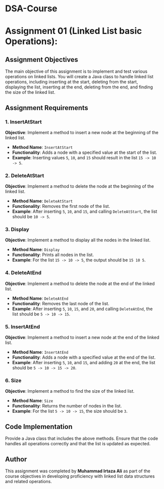 # DSA-Course

# Assignment 01 (Linked List basic Operations):

## Assignment Objectives
The main objective of this assignment is to implement and test various operations on linked lists. You will create a Java class to handle linked list operations, including inserting at the start, deleting from the start, displaying the list, inserting at the end, deleting from the end, and finding the size of the linked list.

## Assignment Requirements

### 1. InsertAtStart
**Objective**: Implement a method to insert a new node at the beginning of the linked list.
- **Method Name**: `InsertAtStart`
- **Functionality**: Adds a node with a specified value at the start of the list.
- **Example**: Inserting values `5`, `10`, and `15` should result in the list `15 -> 10 -> 5`.

### 2. DeleteAtStart
**Objective**: Implement a method to delete the node at the beginning of the linked list.
- **Method Name**: `DeleteAtStart`
- **Functionality**: Removes the first node of the list.
- **Example**: After inserting `5`, `10`, and `15`, and calling `DeleteAtStart`, the list should be `10 -> 5`.

### 3. Display
**Objective**: Implement a method to display all the nodes in the linked list.
- **Method Name**: `Display`
- **Functionality**: Prints all nodes in the list.
- **Example**: For the list `15 -> 10 -> 5`, the output should be `15 10 5`.

### 4. DeleteAtEnd
**Objective**: Implement a method to delete the node at the end of the linked list.
- **Method Name**: `DeleteAtEnd`
- **Functionality**: Removes the last node of the list.
- **Example**: After inserting `5`, `10`, `15`, and `20`, and calling `DeleteAtEnd`, the list should be `5 -> 10 -> 15`.

### 5. InsertAtEnd
**Objective**: Implement a method to insert a new node at the end of the linked list.
- **Method Name**: `InsertAtEnd`
- **Functionality**: Adds a node with a specified value at the end of the list.
- **Example**: After inserting `5`, `10`, and `15`, and adding `20` at the end, the list should be `5 -> 10 -> 15 -> 20`.

### 6. Size
**Objective**: Implement a method to find the size of the linked list.
- **Method Name**: `Size`
- **Functionality**: Returns the number of nodes in the list.
- **Example**: For the list `5 -> 10 -> 15`, the size should be `3`.

## Code Implementation
Provide a Java class that includes the above methods. Ensure that the code handles all operations correctly and that the list is updated as expected.



## Author
This assignment was completed by **Muhammad Irtaza Ali** as part of the course objectives in developing proficiency with linked list data structures and related operations.

